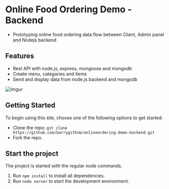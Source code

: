 # Online Food Ordering Demo - Backend
* Prototyping online food ordering data flow between Client, Admin panel and Nodejs backend

## Features
* Rest API with node.js, express, mongoose and mongodb
* Create menu, categories and items
* Send and display data from node.js backend and mongodb

![Imgur](https://i.imgur.com/SzcPnJk.png)

## Getting Started
To begin using this site, choose one of the following options to get started:
* Clone the repo: `git clone https://github.com/barrygithub/onlineordering-demo-backend.git`
* Fork the repo.

## Start the project
The project is started with the regular node commands.

1. Run `npm install` to install all dependencies.
2. Run `node server` to start the development environment.
